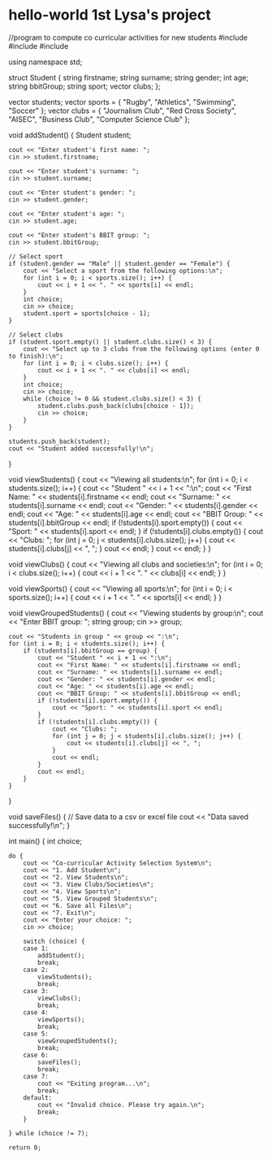 # hello-world 1st Lysa's project
//program to compute co curricular activities for new students
#include <iostream>
#include <vector>
#include <string>

using namespace std;

struct Student {
    string firstname;
    string surname;
    string gender;
    int age;
    string bbitGroup;
    string sport;
    vector<string> clubs;
};

vector<Student> students;
vector<string> sports = { "Rugby", "Athletics", "Swimming", "Soccer" };
vector<string> clubs = { "Journalism Club", "Red Cross Society", "AISEC", "Business Club", "Computer Science Club" };

void addStudent() {
    Student student;

    cout << "Enter student's first name: ";
    cin >> student.firstname;

    cout << "Enter student's surname: ";
    cin >> student.surname;

    cout << "Enter student's gender: ";
    cin >> student.gender;

    cout << "Enter student's age: ";
    cin >> student.age;

    cout << "Enter student's BBIT group: ";
    cin >> student.bbitGroup;

    // Select sport
    if (student.gender == "Male" || student.gender == "Female") {
        cout << "Select a sport from the following options:\n";
        for (int i = 0; i < sports.size(); i++) {
            cout << i + 1 << ". " << sports[i] << endl;
        }
        int choice;
        cin >> choice;
        student.sport = sports[choice - 1];
    }

    // Select clubs
    if (student.sport.empty() || student.clubs.size() < 3) {
        cout << "Select up to 3 clubs from the following options (enter 0 to finish):\n";
        for (int i = 0; i < clubs.size(); i++) {
            cout << i + 1 << ". " << clubs[i] << endl;
        }
        int choice;
        cin >> choice;
        while (choice != 0 && student.clubs.size() < 3) {
            student.clubs.push_back(clubs[choice - 1]);
            cin >> choice;
        }
    }

    students.push_back(student);
    cout << "Student added successfully!\n";
}

void viewStudents() {
    cout << "Viewing all students:\n";
    for (int i = 0; i < students.size(); i++) {
        cout << "Student " << i + 1 << ":\n";
        cout << "First Name: " << students[i].firstname << endl;
        cout << "Surname: " << students[i].surname << endl;
        cout << "Gender: " << students[i].gender << endl;
        cout << "Age: " << students[i].age << endl;
        cout << "BBIT Group: " << students[i].bbitGroup << endl;
        if (!students[i].sport.empty()) {
            cout << "Sport: " << students[i].sport << endl;
        }
        if (!students[i].clubs.empty()) {
            cout << "Clubs: ";
            for (int j = 0; j < students[i].clubs.size(); j++) {
                cout << students[i].clubs[j] << ", ";
            }
            cout << endl;
        }
        cout << endl;
    }
}

void viewClubs() {
    cout << "Viewing all clubs and societies:\n";
    for (int i = 0; i < clubs.size(); i++) {
        cout << i + 1 << ". " << clubs[i] << endl;
    }
}

void viewSports() {
    cout << "Viewing all sports:\n";
    for (int i = 0; i < sports.size(); i++) {
        cout << i + 1 << ". " << sports[i] << endl;
    }
}

void viewGroupedStudents() {
    cout << "Viewing students by group:\n";
    cout << "Enter BBIT group: ";
    string group;
    cin >> group;

    cout << "Students in group " << group << ":\n";
    for (int i = 0; i < students.size(); i++) {
        if (students[i].bbitGroup == group) {
            cout << "Student " << i + 1 << ":\n";
            cout << "First Name: " << students[i].firstname << endl;
            cout << "Surname: " << students[i].surname << endl;
            cout << "Gender: " << students[i].gender << endl;
            cout << "Age: " << students[i].age << endl;
            cout << "BBIT Group: " << students[i].bbitGroup << endl;
            if (!students[i].sport.empty()) {
                cout << "Sport: " << students[i].sport << endl;
            }
            if (!students[i].clubs.empty()) {
                cout << "Clubs: ";
                for (int j = 0; j < students[i].clubs.size(); j++) {
                    cout << students[i].clubs[j] << ", ";
                }
                cout << endl;
            }
            cout << endl;
        }
    }
}

void saveFiles() {
    // Save data to a csv or excel file
    cout << "Data saved successfully!\n";
}

int main() {
    int choice;

    do {
        cout << "Co-curricular Activity Selection System\n";
        cout << "1. Add Student\n";
        cout << "2. View Students\n";
        cout << "3. View Clubs/Societies\n";
        cout << "4. View Sports\n";
        cout << "5. View Grouped Students\n";
        cout << "6. Save all Files\n";
        cout << "7. Exit\n";
        cout << "Enter your choice: ";
        cin >> choice;

        switch (choice) {
        case 1:
            addStudent();
            break;
        case 2:
            viewStudents();
            break;
        case 3:
            viewClubs();
            break;
        case 4:
            viewSports();
            break;
        case 5:
            viewGroupedStudents();
            break;
        case 6:
            saveFiles();
            break;
        case 7:
            cout << "Exiting program...\n";
            break;
        default:
            cout << "Invalid choice. Please try again.\n";
            break;
        }

    } while (choice != 7);

    return 0;
  
  
  
  
  


